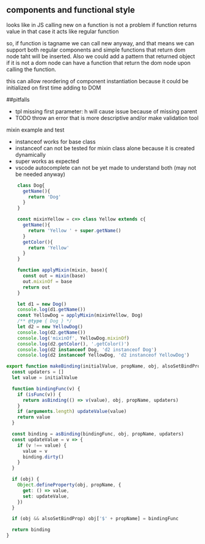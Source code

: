 ## components and functional style
looks like in JS calling new on a function is not a problem if function returns value
in that case it acts like regular function

so, if function is tagname we can call new anyway, and that means we can support both regular components
and simple functions that return dom node taht will be inserted. Also we could add a pattern that returned
object if it is not a dom node can have a function that return the dom node upon calling the function.

this can allow reordering of component instantiation because it could be initialized on first time adding to DOM


##pitfalls 
 - tpl missing first parameter: h will cause issue because of missing parent
 - TODO throw an error that is more descriptive and/or make validation tool



mixin example and test
 - instanceof works for base class 
 - instanceof can not be tested for mixin class alone because it is created dynamically
 - super works as expected
 - vscode autocomplete can not be yet made to understand both (may not be needed anyway)


```js
    class Dog{
      getName(){
        return 'Dog'
      }
    }

    const mixinYellow = c=> class Yellow extends c{
      getName(){
        return 'Yellow ' + super.getName()
      }
      getColor(){
        return 'Yellow'
      }
    }

    function applyMixin(mixin, base){
      const out = mixin(base)
      out.mixinOf = base
      return out
    }

    let d1 = new Dog()
    console.log(d1.getName())
    const YellowDog = applyMixin(mixinYellow, Dog)
    /** @type { Dog } */
    let d2 = new YellowDog()
    console.log(d2.getName())
    console.log('mixinOf', YellowDog.mixinOf)
    console.log(d2.getColor(), '.getColor()')
    console.log(d2 instanceof Dog, 'd2 instanceof Dog')
    console.log(d2 instanceof YellowDog, 'd2 instanceof YellowDog')
```

```js
export function makeBinding(initialValue, propName, obj, alsoSetBindProp) {
  const updaters = []
  let value = initialValue

  function bindingFunc(v) {
    if (isFunc(v)) {
      return asBinding(() => v(value), obj, propName, updaters)
    }
    if (arguments.length) updateValue(value)
    return value
  }

  const binding = asBinding(bindingFunc, obj, propName, updaters)
  const updateValue = v => {
    if (v !== value) {
      value = v
      binding.dirty()
    }
  }

  if (obj) {
    Object.defineProperty(obj, propName, {
      get: () => value,
      set: updateValue,
    })
  }

  if (obj && alsoSetBindProp) obj['$' + propName] = bindingFunc

  return binding
}
```